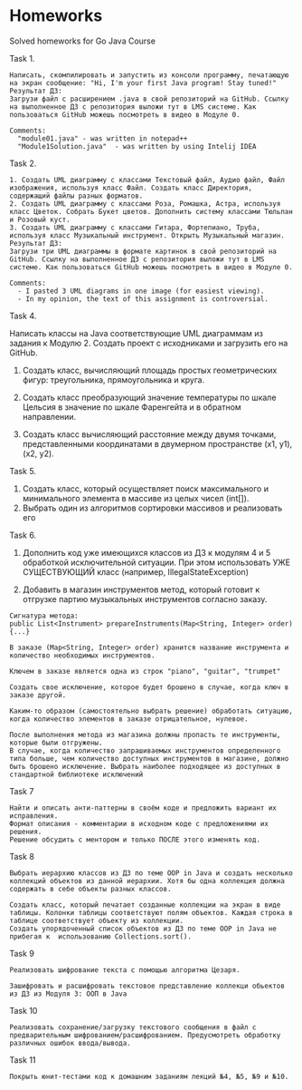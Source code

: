 # Homeworks
Solved homeworks for Go Java Course

  Task 1.
  
    Написать, скомпилировать и запустить из консоли программу, печатающую на экран сообщение: "Hi, I'm your first Java program! Stay tuned!"
    Результат ДЗ:
    Загрузи файл с расширением .java в свой репозиторий на GitHub. Ссылку на выполненное ДЗ с репозитория выложи тут в LMS системе. Как пользоваться GitHub можешь посмотреть в видео в Модуле 0.

    Comments:
      "module01.java" - was written in notepad++
      "Module1Solution.java"  - was written by using Intelij IDEA
      
      
  Task 2.
  
    1. Создать UML диаграмму с классами Текстовый файл, Аудио файл, Файл изображения, используя класс Файл. Создать класс Директория,  содержащий файлы разных форматов.
    2. Создать UML диаграмму с классами Роза, Ромашка, Астра, используя класс Цветок. Собрать Букет цветов. Дополнить систему классами Тюльпан и Розовый куст.
    3. Создать UML диаграмму с классами Гитара, Фортепиано, Труба, используя класс Музыкальный инструмент. Открыть Музыкальный магазин.
    Результат ДЗ:
    Загрузи три UML диаграммы в формате картинок в свой репозиторий на GitHub. Ссылку на выполненное ДЗ с репозитория выложи тут в LMS системе. Как пользоваться GitHub можешь посмотреть в видео в Модуле 0.
    
    Comments:
      - I pasted 3 UML diagrams in one image (for easiest viewing).
      - In my opinion, the text of this assignment is controversial.


  Task 4.

  Написать классы на Java соответствующие UML диаграммам из задания к Модулю 2. Создать проект с исходниками и загрузить его на GitHub.
      
      
  1. Создать класс, вычисляющий площадь простых геометрических фигур: треугольника, прямоугольника и круга.

  2. Создать класс преобразующий значение температуры по шкале Цельсия в значение по шкале Фаренгейта и в обратном направлении.

  3. Создать класс вычисляющий расстояние между двумя точками, представленными координатами в двумерном пространстве (x1, y1), (x2, y2).
  

  Task 5.
  
  1. Создать класс, который осуществляет поиск максимального и минимального элемента в массиве из целых чисел (int[]).
  2. Выбрать один из алгоритмов сортировки массивов и реализовать его 
  

  Task 6.

  1.  Дополнить код уже имеющихся классов из ДЗ к модулям 4 и 5 обработкой исключительной ситуации. При этом использовать УЖЕ         СУЩЕСТВУЮЩИЙ класс (например, IllegalStateException)

  2. Добавить в магазин инструментов метод, который готовит к отгрузке партию музыкальных инструментов согласно заказу.
 
    Сигнатура метода:
    public List<Instrument> prepareInstruments(Map<String, Integer> order){...}
     
    В заказе (Map<String, Integer> order) хранится название инструмента и количество необходимых инструментов.
     
    Ключем в заказе является одна из строк "piano", "guitar", "trumpet"
     
    Создать свое исключение, которое будет брошено в случае, когда ключ в заказе другой.
     
    Каким-то образом (самостоятельно выбрать решение) обработать ситуацию, когда количество элементов в заказе отрицательное, нулевое.
     
    После выполнения метода из магазина должны пропасть те инструменты, которые были отгружены.
    В случае, когда количество запрашиваемых инструментов определенного типа больше, чем количество доступных инструментов в магазине, должно быть брошено исключение. Выбрать наиболее подходящее из доступных в стандартной библиотеке исключений


Task 7

    Найти и описать анти-паттерны в своём коде и предложить вариант их исправления.
    Формат описания - комментарии в исходном коде с предложениями их решения.
    Решение обсудить с ментором и только ПОСЛЕ этого изменять код.
    
    
Task 8

    Выбрать иерархию классов из ДЗ по теме OOP in Java и создать несколько коллекций объектов из данной иерархии. Хотя бы одна коллекция должна содержать в себе объекты разных классов. 
    
    Создать класс, который печатает созданные коллекции на экран в виде таблицы. Колонки таблицы соответствуют полям объектов. Каждая строка в таблице соответствует объекту из коллекции.
    Создать упорядоченный список объектов из ДЗ по теме OOP in Java не прибегая к  использованию Collections.sort().
    
    
Task 9

    Реализовать шифрование текста с помощью алгоритма Цезаря. 
 
    Зашифровать и расшифровать текстовое представление коллекци обьектов из ДЗ из Модуля 3: ООП в Java
    
    
Task 10

    Реализовать сохранение/загрузку текстового сообщения в файл с предварительным шифрованием/расшифрованием. Предусмотреть обработку различных ошибок ввода/вывода.
    
    
Task 11

    Покрыть юнит-тестами код к домашним заданиям лекций №4, №5, №9 и №10.
